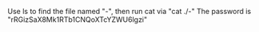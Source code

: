 Use ls to find the file named "-", then run cat via "cat ./-"
The password is "rRGizSaX8Mk1RTb1CNQoXTcYZWU6lgzi"